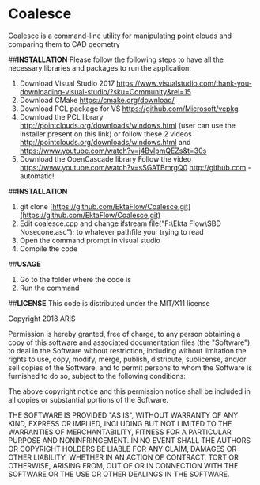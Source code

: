# Coalesce
Coalesce is a command-line utility for manipulating point clouds and comparing them to CAD geometry

##**INSTALLATION**
Please follow the following steps to have all the necessary libraries and packages to run the application:
1)	Download Visual Studio 2017
https://www.visualstudio.com/thank-you-downloading-visual-studio/?sku=Community&rel=15
2)	Download CMake
https://cmake.org/download/ 
3)	Download PCL package for VS
https://github.com/Microsoft/vcpkg
4)	Download the PCL library
http://pointclouds.org/downloads/windows.html (user can use the installer present on this link)
or follow these 2 videos http://pointclouds.org/downloads/windows.html and https://www.youtube.com/watch?v=j4BvIpmQEZs&t=30s 
5)	Download the OpenCascade library 
Follow the video https://www.youtube.com/watch?v=sSGATBmrgQ0 
http://github.com - automatic! 


##**INSTALLATION**
1. git clone [https://github.com/EktaFlow/Coalesce.git](https://github.com/EktaFlow/Coalesce.git) 
2. Edit coalesce.cpp and change  ifstream file("F:\Ekta Flow\SBD Nosecone.asc"); to whatever pathfile your trying to read
3. Open the command prompt in visual studio
4. Compile the code

##**USAGE**

1.  Go to the folder where the code is
2. Run the command


##**LICENSE**
This code is distributed under the MIT/X11 license

Copyright 2018 ARIS

Permission is hereby granted, free of charge, to any person obtaining a copy of this software and associated documentation files (the "Software"), to deal in the Software without restriction, including without limitation the rights to use, copy, modify, merge, publish, distribute, sublicense, and/or sell copies of the Software, and to permit persons to whom the Software is furnished to do so, subject to the following conditions:

The above copyright notice and this permission notice shall be included in all copies or substantial portions of the Software.

THE SOFTWARE IS PROVIDED "AS IS", WITHOUT WARRANTY OF ANY KIND, EXPRESS OR IMPLIED, INCLUDING BUT NOT LIMITED TO THE WARRANTIES OF MERCHANTABILITY, FITNESS FOR A PARTICULAR PURPOSE AND NONINFRINGEMENT. IN NO EVENT SHALL THE AUTHORS OR COPYRIGHT HOLDERS BE LIABLE FOR ANY CLAIM, DAMAGES OR OTHER LIABILITY, WHETHER IN AN ACTION OF CONTRACT, TORT OR OTHERWISE, ARISING FROM, OUT OF OR IN CONNECTION WITH THE SOFTWARE OR THE USE OR OTHER DEALINGS IN THE SOFTWARE.


